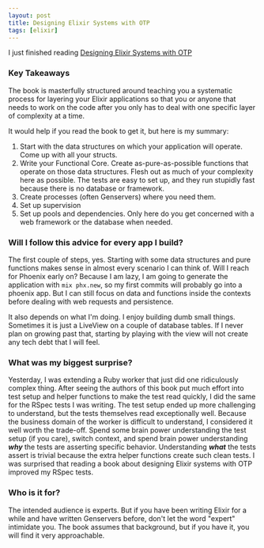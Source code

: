 ```yaml
---
layout: post
title: Designing Elixir Systems with OTP
tags: [elixir]
---
```


I just finished reading [Designing Elixir Systems with OTP](https://pragprog.com/titles/jgotp/designing-elixir-systems-with-otp/)

### Key Takeaways

The book is masterfully structured around teaching you a systematic process for layering your Elixir applications so that you or anyone that needs to work on the code after you only has to deal with one specific layer of complexity at a time.

It would help if you read the book to get it, but here is my summary:

1. Start with the data structures on which your application will operate. Come up with all your structs.
1. Write your Functional Core. Create as-pure-as-possible functions that operate on those data structures. Flesh out as much of your complexity here as possible. The tests are easy to set up, and they run stupidly fast because there is no database or framework.
1. Create processes (often Genservers) where you need them.
1. Set up supervision
1. Set up pools and dependencies. Only here do you get concerned with a web framework or the database when needed.

### Will I follow this advice for every app I build?

The first couple of steps, yes. Starting with some data structures and pure functions makes sense in almost every scenario I can think of.
Will I reach for Phoenix early on? Because I am lazy, I am going to generate the application with `mix phx.new`, so my first commits will probably go into a phoenix app. But I can still focus on data and functions inside the contexts before dealing with web requests and persistence.

It also depends on what I'm doing. I enjoy building dumb small things. Sometimes it is just a LiveView on a couple of database tables. If I never plan on growing past that, starting by playing with the view will not create any tech debt that I will feel.

### What was my biggest surprise?

Yesterday, I was extending a Ruby worker that just did one ridiculously complex thing. After seeing the authors of this book put much effort into test setup and helper functions to make the test read quickly, I did the same for the RSpec tests I was writing. The test setup ended up more challenging to understand, but the tests themselves read exceptionally well. Because the business domain of the worker is difficult to understand, I considered it well worth the trade-off. Spend some brain power understanding the test setup (if you care), switch context, and spend brain power understanding **_why_** the tests are asserting specific behavior. Understanding **_what_** the tests assert is trivial because the extra helper functions create such clean tests. I was surprised that reading a book about designing Elixir systems with OTP improved my RSpec tests.
### Who is it for?

The intended audience is experts. But if you have been writing Elixir for a while and have written Genservers before, don't let the word "expert" intimidate you. The book assumes that background, but if you have it, you will find it very approachable.
